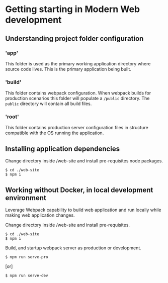 
# Getting starting in Modern Web development

## Understanding project folder configuration
### 'app'
This folder is used as the primary working application directory where source code lives. This is the primary application being built.

### 'build'
This folder contains webpack configuration. When webpack builds for production scenarios this folder will populate a `/public` directory. The `public` directory will contain all build files.

### 'root'
This folder contains production server configuration files in structure compatible with the OS running the application.

## Installing application dependencies
Change directory inside /web-site and install pre-requisites node packages.
```
$ cd ./web-site
$ npm i
```

## Working without Docker, in local development environment
Leverage Webpack capability to build web application and run locally while making web application changes.

Change directory inside /web-site and install pre-requisites.
```
$ cd ./web-site
$ npm i
```

Build, and startup webpack server as production or development.
```
$ npm run serve-pro
```
[or] 
```
$ npm run serve-dev
```


